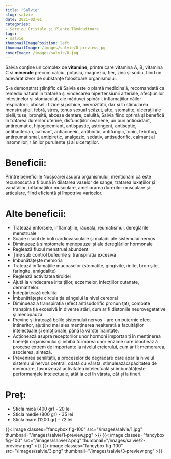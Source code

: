 ```yaml
---
title: "Salvie"
slug: salvie
date: 2021-02-01
categories:
- Sare cu Cristale și Plante Tămăduitoare
tags:
- salvie
thumbnailImagePosition: left
thumbnailImage: /images/salvie/0-preview.jpg
coverImage: /images/salvie/0.jpg
---
```

Salvia conține un complex de **vitamine**, printre care vitamina A, B, vitamina C și **minerale** precum calciu, potasiu, magneziu, fier, zinc și sodiu, fiind un adevărat izvor de substanțe folositoare organismului.
<!--more-->
S-a demonstrat ştiințific că Salvia este o plantă medicinală, recomandată ca remediu natural în tratarea și vindecarea hipertensiunii arteriale, afecțiunilor intestinelor și stomacului, ale măduvei spinării, inflamațiilor căilor respiratorii, oboselii fizice și psihice, nervozității, dar și în stimularea menstruației, febră, stres, tonus sexual scăzut, afte, stomatite, ulcerații ale pielii, tuse, bronșită, abcese dentare, celulită, Salvia fiind optimă şi benefică în tratarea durerilor uterine, disfuncțiilor ovariene, un bun antioxidant, antireumatic, hipogicemiant, antispastic, astringent, antiseptic, antibacterian, calmant, antiacneeic, antibiotic, antifungic, tonic, febrifug, antireumatismal, antipiretic, analgezic, sedativ, antisudorific, calmant al insomnilor, r ănilor purulente şi al ulcerațiilor.

# Beneficii:
Printre beneficiile Nucșoarei asupra organismului, menționăm că este recunoscută a fi bună în dilatarea vaselor de sange, tratarea luxațiilor și vanătăilor, inflamațiilor musculare, ameliorarea durerilor musculare și articulare, fiind eficientă și împotriva varicelor.

# Alte beneficii:
- Tratează entorsele, inflamațiile, răceala, reumatismul, dereglările menstruale
- Scade riscul de boli cardiovasculare și maladii ale sistemului nervos
- Diminueaz ă simptomele menopauzei și ale dereglărilor hormonale
- Reglează fluxul menstrual abundent
- Ține sub control bufeurile și transpirația excesivă
- Îmbunătățește memoria
- Tratează inflamațiile mucoaselor (stomatite, gingivite, rinite, bron șite, faringite, amigdalite)
- Reglează activitatea tiroidei
- Ajută la vindecarea irita țiilor, eczemelor, infecțiilor cutanate, dermatitelor.
- Îndepărtează celulita
- Îmbunătățește circula ția sângelui la nivel cerebral
- Diminueaz ă transpiraţia (efect antisudorific pronun ţat), combate transpira ţia excesivă în diverse stări, cum ar fi distoniile neurovegetative şi menopauza
- Previne și tratează bolile sistemului nervos - are un puternic efect întineritor, ajutând mai ales menținerea nealterată a facultăților intelectuale și emoționale, până la vârste înaintate.
- Acționează asupra receptorilor unor hormoni importan ți în menținerea tinereții organismului și inhibă formarea unor enzime care blocheaz ă procese extrem de importante la nivelul creierului, cum ar fi: memorarea, asocierea, sinteză.
- Prevenirea senilitățîi, a proceselor de degradare care apar la nivelul sistemului nervos central, odată cu vârsta, stimuleazăcapacitatea de memorare, favorizează activitatea intelectuală și îmbunătățește performanțele intelectuale, atât la cei în vârsta, cât și la tineri.

# Preț:
- Sticla mică (400 gr) - 20 lei
- Sticla medie (800 gr) - 35 lei
- Sticla mare (1200 gr) - 72 lei

{{< image classes="fancybox fig-100" src="/images/salvie/1.jpg" thumbnail="/images/salvie/1-preview.jpg" >}}
{{< image classes="fancybox fig-100" src="/images/salvie/2.png" thumbnail="/images/salvie/2-preview.png" >}}
{{< image classes="fancybox fig-100" src="/images/salvie/3.png" thumbnail="/images/salvie/3-preview.png" >}}
